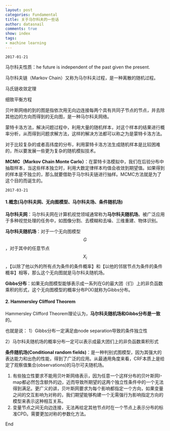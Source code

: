 ```yaml
---
layout: post
categories: Fundamental
title: 关于马尔科夫的一些话
author: datasnail
comments: true
show: index
tags:
- machine learning
---
```



	2017-01-21

马尔科夫性质：he future is independent of the past given the present.

马尔科夫链（Markov Chain）又称为马尔科夫过程，是一种离散的随机过程。

马氏链收敛定理

细致平衡方程

贝叶斯网络的到的图是指依次用无向边连接每两个具有共同子节点的节点，并去除其他边的方向而得到的无向图，是一种马尔科夫网络。

蒙特卡洛方法，解决问题过程中，利用大量的随机样本，对这个样本的结果进行概率分析，从而得到问题求解方法，这样的解决方法都可以称之为是蒙特卡洛方法。

对于比较复杂的或者高纬度的分布，利用蒙特卡洛方法生成随机样本是比较困难的，所以要发展一些更为复杂的随机模拟技术。

**MCMC（Markov Chain Monte Carlo）**：在蒙特卡洛模拟中，我们在后验分布中抽取样本，当这些样本独立时，利用大数定律样本均值会收敛到期望值。如果得到的样本是不独立的，那么就要借助于马尔科夫链进行抽样。MCMC方法就是为了这个目的而诞生的。


	2017-03-21

#### **1.概念(马尔科夫网、无向图模型、马尔科夫场、条件随机场)**


**马尔科夫网**：马尔科夫网在计算机视觉领域通常称为**马尔科夫随机场**。被广泛应用于多种视觉处理的任务中，如图像分割、去模糊和去噪、三维重建、物体识别。

**马尔科夫随机场**：对于一个无向图模型$$G$$，对于其中的任意节点$$X_i$$，【以除了他以外的所有点为条件的条件概率】和【以他的邻居节点为条件的条件概率】相等，那么这个无向图就是马尔科夫随机场。

**Gibbs分布**：如果无向图模型能够表示成一系列在G的最大团（们）上的非负函数乘积的形式，这个无向图模型的概率分布P(X)就称为Gibbs分布。

#### **2. Hammersley Clifford Theorem**

Hammersley Clifford Theorem理论认为，**马尔科夫随机场和Gibbs分布是一致**的。

也就是说：
1）Gibbs分布一定满足由node separation导致的条件独立性

2）马尔科夫随机场的概率分布一定可以表示成最大团们上的非负函数乘积形式


**条件随机场(Conditional random fields)**：是一种判别式图模型，因为其强大的表达能力和出色的性能，得到了广泛的应用。从最通用角度来看，CRF本质上是给定了观察值集合(observations)的马尔可夫随机场。


1. 有些独立性要求不能用贝叶斯网络表示，因为任意一个这样分布的贝叶斯网I-map都必然包含额外的边，近而导致所期望的这两个独立性条件中的一个无法得到满足。更广义的讲，贝叶斯网要求为每个影响都指定一个方向，如果变量之间的交互影响为对称的，我们期望能够构建一个无需强行为影响指定方向的模型来表示这种相互关系。
2. 变量节点之间无向边连接，无法再给定其他节点时在一个节点上表示分布的标准CPD。需要更加对称的参数化方法。

End

